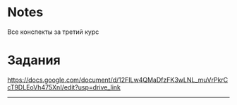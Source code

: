 # Notes
Все конспекты за третий курс
# Задания
https://docs.google.com/document/d/12FILw4QMaDfzFK3wLNL_muVrPkrCcT9DLEoVh475XnI/edit?usp=drive_link
_____

